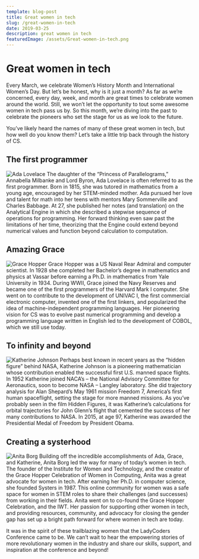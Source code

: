 ```yaml
---
template: blog-post
title: Great women in tech
slug: /great-women-in-tech
date: 2019-03-25
description: great women in tech
featuredImage: /assets/Great-women-in-tech.png
---
```

# Great women in tech
Every March, we celebrate Women’s History Month and International Women’s Day. But let’s be honest, why is it just a month? As far as we’re concerned, every day, week, and month are great times to celebrate women around the world. Still, we won’t let the opportunity to tout some awesome women in tech pass us by. So this month, we’re diving into the past to celebrate the pioneers who set the stage for us as we look to the future.

You’ve likely heard the names of many of these great women in tech, but how well do you know them? Let’s take a little trip back through the history of CS.

## The first programmer
![Ada Lovelace](/assets/ada-lovelace.jpeg "Ada Lovelace")
The daughter of the “Princess of Parallelograms,” Annabella Milbanke and Lord Byron, Ada Lovelace is often referred to as the first programmer. Born in 1815, she was tutored in mathematics from a young age, encouraged by her STEM-minded mother. Ada pursued her love and talent for math into her teens with mentors Mary Sommerville and Charles Babbage. At 27, she published her notes (and translation) on the Analytical Engine in which she described a stepwise sequence of operations for programming. Her forward thinking even saw past the limitations of her time, theorizing that the Engine could extend beyond numerical values and function beyond calculation to computation.

## Amazing Grace
![Grace Hopper](/assets/Grace_Hopper.jpg "Grace Hopper")
Grace Hopper was a US Naval Rear Admiral and computer scientist. In 1928 she completed her Bachelor’s degree in mathematics and physics at Vassar before earning a Ph.D. in mathematics from Yale University in 1934. During WWII, Grace joined the Navy Reserves and became one of the first programmers of the Harvard Mark I computer. She went on to contribute to the development of UNIVAC I, the first commercial electronic computer, invented one of the first linkers, and popularized the idea of machine-independent programming languages. Her pioneering vision for CS was to evolve past numerical programming and develop a programming language written in English led to the development of COBOL, which we still use today.

## To infinity and beyond
![Katherine Johnson](/assets/katherine-johnson.png "Katherine Johnson")
Perhaps best known in recent years as the “hidden figure” behind NASA, Katherine Johnson is a pioneering mathematician whose contribution enabled the successful first U.S. manned space flights. In 1952 Katherine joined NACA’s – the National Advisory Committee for Aeronautics, soon to become NASA – Langley laboratory. She did trajectory analysis for Alan Shepard’s May 1961 mission Freedom 7, America’s first human spaceflight, setting the stage for more manned missions. As you’ve probably seen in the film Hidden Figures, it was Katherine’s calculations for orbital trajectories for John Glenn’s flight that cemented the success of her many contributions to NASA. In 2015, at age 97, Katherine was awarded the Presidential Medal of Freedom by President Obama.

## Creating a systerhood
![Anita Borg](/assets/Anita-Borg.png "Anita Borg")
Building off the incredible accomplishments of Ada, Grace, and Katherine, Anita Borg led the way for many of today’s women in tech. The founder of the Institute for Women and Technology, and the creator of the Grace Hopper Celebration of Women in Computing, Anita was a great advocate for women in tech. After earning her Ph.D. in computer science, she founded Systers in 1987. This online community for women was a safe space for women in STEM roles to share their challenges (and successes) from working in their fields. Anita went on to co-found the Grace Hopper Celebration, and the IWT. Her passion for supporting other women in tech, and providing resources, community, and advocacy for closing the gender gap has set up a bright path forward for where women in tech are today.

It was in the spirit of these trailblazing women that the LadyCoders Conference came to be. We can’t wait to hear the empowering stories of more revolutionary women in the industry and share our skills, support, and inspiration at the conference and beyond!